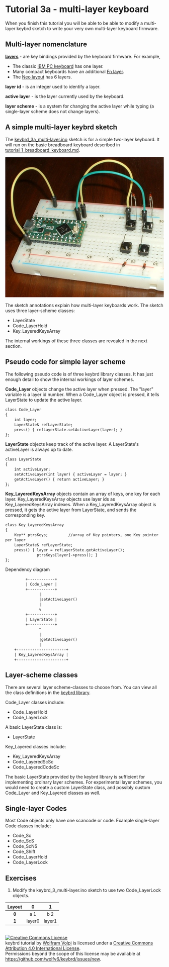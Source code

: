 Tutorial 3a - multi-layer keyboard
==================================
When you finish this tutorial you will be able to be able to modify a multi-layer keybrd sketch to write your very own multi-layer keyboard firmware.

Multi-layer nomenclature
------------------------
**[layers](http://deskthority.net/wiki/Layer)** - are key bindings provided by the keyboard firmware.  For example,
* The classic [IBM PC keyboard](http://en.wikipedia.org/wiki/IBM_PC_keyboard) has one layer.
* Many compact keyboards have an additional [Fn layer](http://en.wikipedia.org/wiki/Fn_key).
* The [Neo layout](http://neo-layout.org/index_en.html) has 6 layers.

**layer id** - is an integer used to identify a layer.

**active layer** - is the layer currently used by the keyboard.

**layer scheme** - is a system for changing the active layer while typing (a single-layer scheme does not change layers).

A simple multi-layer keybrd sketch
----------------------------------
The [keybrd_3a_multi-layer.ino](keybrd_3a_multi-layer/keybrd_3a_multi-layer.ino) sketch is for a simple two-layer keyboard.
It will run on the basic breadboard keyboard described in [tutorial_1_breadboard_keyboard.md](tutorial_1_breadboard_keyboard.md).

![basic breadboard keyboard](keybrd_1_breadboard/breadboard_keyboard_2x2.JPG "basic breadboard keyboard")

The sketch annotations explain how multi-layer keyboards work.
The sketch uses three layer-scheme classes:
* LayerState
* Code_LayerHold
* Key_LayeredKeysArray

The internal workings of these three classes are revealed in the next section.

Pseudo code for simple layer scheme
-----------------------------------
The following pseudo code is of three keybrd library classes.
It has just enough detail to show the internal workings of layer schemes.

**Code_Layer** objects change the active layer when pressed.
The "layer" variable is a layer id number.
When a Code_Layer object is pressed, it tells LayerState to update the active layer.
```
class Code_Layer
{
    int layer;
    LayerState& refLayerState;
    press() { refLayerState.setActiveLayer(layer); }
};
```

**LayerState** objects keep track of the active layer.
A LayerState's activeLayer is always up to date.
```
class LayerState
{
    int activeLayer;
    setActiveLayer(int layer) { activeLayer = layer; }
    getActiveLayer() { return activeLayer; }
};
```

**Key_LayeredKeysArray** objects contain an array of keys, one key for each layer.
Key_LayeredKeysArray objects use layer ids as Key_LayeredKeysArray indexes.
When a Key_LayeredKeysArray object is pressed, it gets the active layer from LayerState, and sends the corresponding key.
```
class Key_LayeredKeysArray
{
    Key** ptrsKeys;         //array of Key pointers, one Key pointer per layer
    LayerState& refLayerState;
    press() { layer = refLayerState.getActiveLayer();
              ptrsKeys[layer]->press(); }
};
```

Dependency diagram
```
         +------------+
         | Code_Layer |
         +------------+
               |
               |setActiveLayer()
               |
               v
         +------------+
         | LayerState |
         +------------+
               ^
               |
               |getActiveLayer()
               |
    +----------------------+
    | Key_LayeredKeysArray |
    +----------------------+
```
Layer-scheme classes
--------------------
There are several layer scheme-classes to choose from.
You can view all the class definitions in the [keybrd library](../src/).

Code_Layer classes include:
* Code_LayerHold
* Code_LayerLock

A basic LayerState class is:
* LayerState

Key_Layered classes include:
* Key_LayeredKeysArray
* Code_LayeredScSc
* Code_LayeredCodeSc

The basic LayerState provided by the keybrd library is sufficient for implementing ordinary layer schemes.
For experimental layer schemes, you would need to create a custom LayerState class, and possibly custom Code_Layer and Key_Layered classes as well.

Single-layer Codes
------------------
Most Code objects only have one scancode or code.
Example single-layer Code classes include:
* Code_Sc
* Code_ScS
* Code_ScNS
* Code_Shift
* Code_LayerHold
* Code_LayerLock

Exercises
---------
1) Modify the keybrd_3_multi-layer.ino sketch to use two Code_LayerLock objects.

| Layout | **0**  | **1**  |
|:------:|:------:|:------:|
|  **0** | a   1  | b   2  |
|  **1** | layer0 | layer1 |

<br>
<a rel="license" href="https://creativecommons.org/licenses/by/4.0/"><img alt="Creative Commons License" style="border-width:0" src="https://licensebuttons.net/l/by/4.0/88x31.png" /></a><br /><span xmlns:dct="http://purl.org/dc/terms/" property="dct:title">keybrd tutorial</span> by <a xmlns:cc="https://creativecommons.org/ns" href="https://github.com/wolfv6/keybrd" property="cc:attributionName" rel="cc:attributionURL">Wolfram Volpi</a> is licensed under a <a rel="license" href="https://creativecommons.org/licenses/by/4.0/">Creative Commons Attribution 4.0 International License</a>.<br />Permissions beyond the scope of this license may be available at <a xmlns:cc="https://creativecommons.org/ns" href="https://github.com/wolfv6/keybrd/issues/new" rel="cc:morePermissions">https://github.com/wolfv6/keybrd/issues/new</a>.

